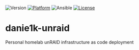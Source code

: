 ![Version](https://img.shields.io/badge/release-beta-red?style=for-the-badge)
[![Platform](https://img.shields.io/badge/platform-unraid-%23989898?style=for-the-badge)](https://unraid.net/)
![Ansible](https://img.shields.io/badge/ansible-2.10-9cf?logo=ansible&style=for-the-badge)
[![License](https://img.shields.io/github/license/danie1k/danie1k-unraid?style=for-the-badge)](./LICENSE)

# danie1k-unraid

Personal homelab unRAID infrastructure as code deployment

